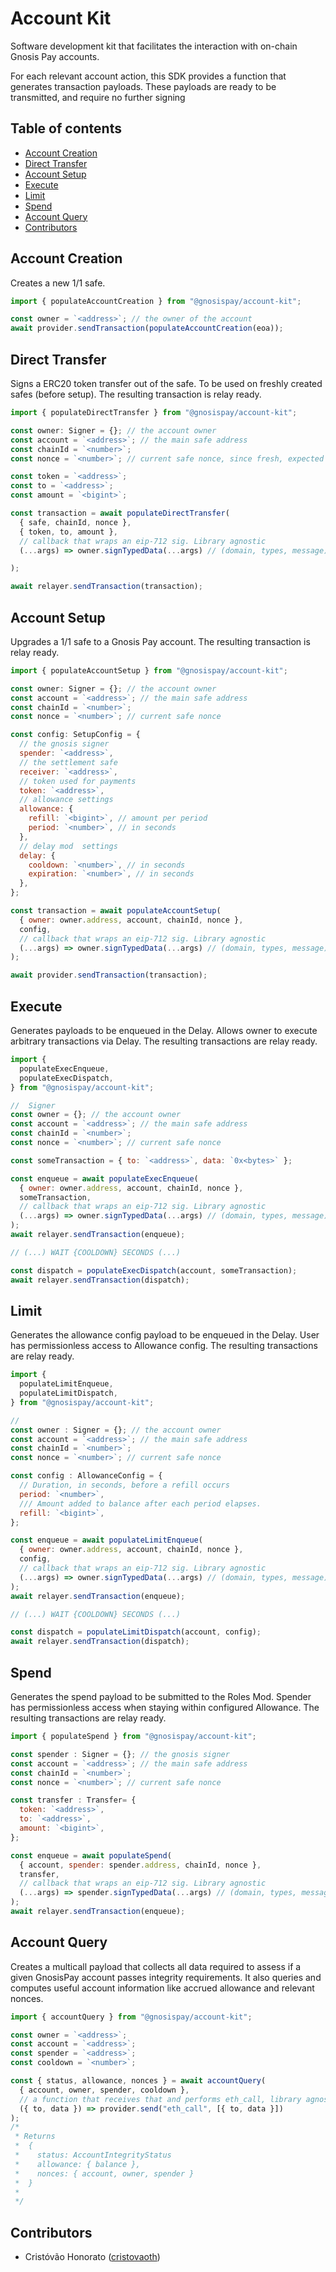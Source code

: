 # Account Kit

Software development kit that facilitates the interaction with on-chain Gnosis Pay accounts.

For each relevant account action, this SDK provides a function that generates transaction payloads. These payloads are ready to be transmitted, and require no further signing

## Table of contents

- [Account Creation](#account-creation)
- [Direct Transfer](#direct-transfer)
- [Account Setup](#account-setup)
- [Execute](#execute)
- [Limit](#limit)
- [Spend](#spend)
- [Account Query](#account-query)
- [Contributors](#contributors)

## <a name="account-creation">Account Creation</a>

Creates a new 1/1 safe.

```js
import { populateAccountCreation } from "@gnosispay/account-kit";

const owner = `<address>`; // the owner of the account
await provider.sendTransaction(populateAccountCreation(eoa));
```

## <a name="direct-transfer">Direct Transfer</a>

Signs a ERC20 token transfer out of the safe. To be used on freshly created safes (before setup). The resulting transaction is relay ready.

```js
import { populateDirectTransfer } from "@gnosispay/account-kit";

const owner: Signer = {}; // the account owner
const account = `<address>`; // the main safe address
const chainId = `<number>`;
const nonce = `<number>`; // current safe nonce, since fresh, expected 0

const token = `<address>`;
const to = `<address>`;
const amount = `<bigint>`;

const transaction = await populateDirectTransfer(
  { safe, chainId, nonce },
  { token, to, amount },
  // callback that wraps an eip-712 sig. Library agnostic
  (...args) => owner.signTypedData(...args) // (domain, types, message)

);

await relayer.sendTransaction(transaction);
```

## <a name="account-setup">Account Setup</a>

Upgrades a 1/1 safe to a Gnosis Pay account. The resulting transaction is relay ready.

```js
import { populateAccountSetup } from "@gnosispay/account-kit";

const owner: Signer = {}; // the account owner
const account = `<address>`; // the main safe address
const chainId = `<number>`;
const nonce = `<number>`; // current safe nonce

const config: SetupConfig = {
  // the gnosis signer
  spender: `<address>`,
  // the settlement safe
  receiver: `<address>`,
  // token used for payments
  token: `<address>`,
  // allowance settings
  allowance: {
    refill: `<bigint>`, // amount per period
    period: `<number>`, // in seconds
  },
  // delay mod  settings
  delay: {
    cooldown: `<number>`, // in seconds
    expiration: `<number>`, // in seconds
  },
};

const transaction = await populateAccountSetup(
  { owner: owner.address, account, chainId, nonce },
  config,
  // callback that wraps an eip-712 sig. Library agnostic
  (...args) => owner.signTypedData(...args) // (domain, types, message)
);

await provider.sendTransaction(transaction);
```

## <a name="execute">Execute</a>

Generates payloads to be enqueued in the Delay. Allows owner to execute arbitrary transactions via Delay. The resulting transactions are relay ready.

```js
import {
  populateExecEnqueue,
  populateExecDispatch,
} from "@gnosispay/account-kit";

//  Signer
const owner = {}; // the account owner
const account = `<address>`; // the main safe address
const chainId = `<number>`;
const nonce = `<number>`; // current safe nonce

const someTransaction = { to: `<address>`, data: `0x<bytes>` };

const enqueue = await populateExecEnqueue(
  { owner: owner.address, account, chainId, nonce },
  someTransaction,
  // callback that wraps an eip-712 sig. Library agnostic
  (...args) => owner.signTypedData(...args) // (domain, types, message)
);
await relayer.sendTransaction(enqueue);

// (...) WAIT {COOLDOWN} SECONDS (...)

const dispatch = populateExecDispatch(account, someTransaction);
await relayer.sendTransaction(dispatch);
```

## <a name="limit">Limit</a>

Generates the allowance config payload to be enqueued in the Delay. User has permissionless access to Allowance config. The resulting transactions are relay ready.

```js
import {
  populateLimitEnqueue,
  populateLimitDispatch,
} from "@gnosispay/account-kit";

//
const owner : Signer = {}; // the account owner
const account = `<address>`; // the main safe address
const chainId = `<number>`;
const nonce = `<number>`; // current safe nonce

const config : AllowanceConfig = {
  // Duration, in seconds, before a refill occurs
  period: `<number>`,
  /// Amount added to balance after each period elapses.
  refill: `<bigint>`,
};

const enqueue = await populateLimitEnqueue(
  { owner: owner.address, account, chainId, nonce },
  config,
  // callback that wraps an eip-712 sig. Library agnostic
  (...args) => owner.signTypedData(...args) // (domain, types, message)
);
await relayer.sendTransaction(enqueue);

// (...) WAIT {COOLDOWN} SECONDS (...)

const dispatch = populateLimitDispatch(account, config);
await relayer.sendTransaction(dispatch);
```

## <a name="spend">Spend</a>

Generates the spend payload to be submitted to the Roles Mod. Spender has permissionless access when staying within configured Allowance. The resulting transactions are relay ready.

```js
import { populateSpend } from "@gnosispay/account-kit";

const spender : Signer = {}; // the gnosis signer
const account = `<address>`; // the main safe address
const chainId = `<number>`;
const nonce = `<number>`; // current safe nonce

const transfer : Transfer= {
  token: `<address>`,
  to: `<address>`,
  amount: `<bigint>`,
};

const enqueue = await populateSpend(
  { account, spender: spender.address, chainId, nonce },
  transfer,
  // callback that wraps an eip-712 sig. Library agnostic
  (...args) => spender.signTypedData(...args) // (domain, types, message)
);
await relayer.sendTransaction(enqueue);
```

## <a name="account-query">Account Query</a>

Creates a multicall payload that collects all data required to assess if a given GnosisPay account passes integrity requirements. It also queries and computes useful account information like accrued allowance and relevant nonces.

```js
import { accountQuery } from "@gnosispay/account-kit";

const owner = `<address>`;
const account = `<address>`;
const spender = `<address>`;
const cooldown = `<number>`;

const { status, allowance, nonces } = await accountQuery(
  { account, owner, spender, cooldown },
  // a function that receives that and performs eth_call, library agnostic
  ({ to, data }) => provider.send("eth_call", [{ to, data }])
);
/*
 * Returns
 *  {
 *    status: AccountIntegrityStatus
 *    allowance: { balance },
 *    nonces: { account, owner, spender }
 *  }
 *
 */
```

## <a name="contributors">Contributors</a>

- Cristóvão Honorato ([cristovaoth](https://github.com/cristovaoth))
